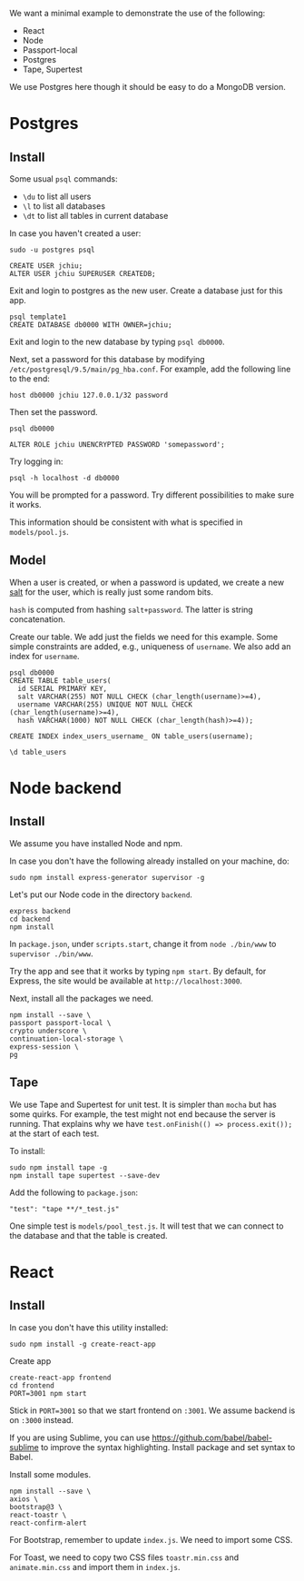We want a minimal example to demonstrate the use of the following:

* React
* Node
* Passport-local
* Postgres
* Tape, Supertest

We use Postgres here though it should be easy to do a MongoDB version.

# Postgres

## Install

Some usual `psql` commands:
* `\du` to list all users
* `\l` to list all databases
* `\dt` to list all tables in current database

In case you haven't created a user:

```
sudo -u postgres psql

CREATE USER jchiu;
ALTER USER jchiu SUPERUSER CREATEDB;
```

Exit and login to postgres as the new user. Create a database just for this app.

```
psql template1
CREATE DATABASE db0000 WITH OWNER=jchiu;
```

Exit and login to the new database by typing `psql db0000`.

Next, set a password for this database by modifying `/etc/postgresql/9.5/main/pg_hba.conf`. For example, add the following line to the end:

```
host db0000 jchiu 127.0.0.1/32 password
```

Then set the password.

```
psql db0000

ALTER ROLE jchiu UNENCRYPTED PASSWORD 'somepassword';
```

Try logging in:

```
psql -h localhost -d db0000
```

You will be prompted for a password. Try different possibilities to make sure it works.

This information should be consistent with what is specified in `models/pool.js`.

## Model

When a user is created, or when a password is updated, we create a new [salt](https://en.wikipedia.org/wiki/Salt_(cryptography)) for the user, which is really just some random bits.

`hash` is computed from hashing `salt+password`. The latter is string concatenation.

Create our table. We add just the fields we need for this example. Some simple constraints are added, e.g., uniqueness of `username`. We also add an index for `username`.

```
psql db0000
CREATE TABLE table_users(
  id SERIAL PRIMARY KEY,
  salt VARCHAR(255) NOT NULL CHECK (char_length(username)>=4),
  username VARCHAR(255) UNIQUE NOT NULL CHECK (char_length(username)>=4),
  hash VARCHAR(1000) NOT NULL CHECK (char_length(hash)>=4));

CREATE INDEX index_users_username_ ON table_users(username);

\d table_users
```

# Node backend

## Install

We assume you have installed Node and npm.

In case you don't have the following already installed on your machine, do:

```shell
sudo npm install express-generator supervisor -g
```

Let's put our Node code in the directory `backend`.

```shell
express backend
cd backend
npm install
```

In `package.json`, under `scripts.start`, change it from `node ./bin/www` to `supervisor ./bin/www`.

Try the app and see that it works by typing `npm start`. By default, for Express, the site would be available at `http://localhost:3000`.

Next, install all the packages we need.

```shell
npm install --save \
passport passport-local \
crypto underscore \
continuation-local-storage \
express-session \
pg
```

## Tape

We use Tape and Supertest for unit test. It is simpler than `mocha` but has some quirks. For example, the test might not end because the server is running. That explains why we have `test.onFinish(() => process.exit());` at the start of each
test.

To install:

```shell
sudo npm install tape -g
npm install tape supertest --save-dev
```

Add the following to `package.json`:

```
"test": "tape **/*_test.js"
```

One simple test is `models/pool_test.js`. It will test that we can connect to the database and that the table is created.

# React

## Install

In case you don't have this utility installed:

```shell
sudo npm install -g create-react-app
```

Create app
```shell
create-react-app frontend
cd frontend
PORT=3001 npm start
```

Stick in `PORT=3001` so that we start frontend on `:3001`. We assume backend is
on `:3000` instead.

If you are using Sublime, you can use https://github.com/babel/babel-sublime to
improve the syntax highlighting. Install package and set syntax to Babel.

Install some modules.

```shell
npm install --save \
axios \
bootstrap@3 \
react-toastr \
react-confirm-alert
```

For Bootstrap, remember to update `index.js`. We need to import some CSS.

For Toast, we need to copy two CSS files `toastr.min.css` and `animate.min.css` and import them in `index.js`.